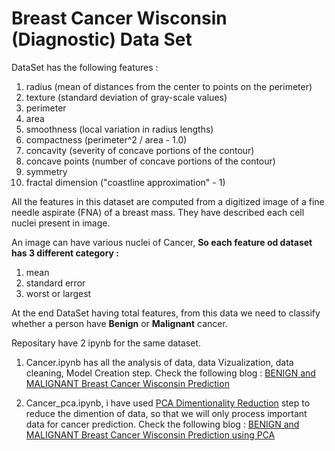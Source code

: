 # Breast Cancer Wisconsin (Diagnostic) Data Set

DataSet has the following features :

1. radius (mean of distances from the center to points on the perimeter)
2. texture (standard deviation of gray-scale values)
3. perimeter
4. area
5. smoothness (local variation in radius lengths)
6. compactness (perimeter^2 / area - 1.0)
7. concavity (severity of concave portions of the contour)
8. concave points (number of concave portions of the contour)
9. symmetry
10. fractal dimension ("coastline approximation" - 1)

All the features in this dataset are computed from a digitized image of a fine needle aspirate (FNA) of a breast mass. They have described each cell nuclei present in image.

An image can have various nuclei of Cancer, 
**So each feature od dataset has 3 different category :**

1. mean
2. standard error 
3. worst or largest

At the end DataSet having total features, from this data we need to classify whether a person have **Benign** or **Malignant** cancer.

Repositary have 2 ipynb for the same dataset.
1. Cancer.ipynb has all the analysis of data, data Vizualization, data cleaning, Model Creation step.
Check the following blog :
[BENIGN and MALIGNANT Breast Cancer Wisconsin Prediction](https://medium.com/@raghvendrapal/benign-and-malignant-breast-cancer-wisconsin-prediction-c88bd1ed898d)

2. Cancer_pca.ipynb, i have used [PCA Dimentionality Reduction](https://en.wikipedia.org/wiki/Dimensionality_reduction) step to reduce the dimention of data, so that we will only process important data for cancer prediction.
Check the following blog :
[BENIGN and MALIGNANT Breast Cancer Wisconsin Prediction using PCA](https://medium.com/@raghvendrapal/benign-and-malignant-breast-cancer-wisconsin-prediction-using-pca-a6d4941fafb1?sk=b0a57912788766c36ce9835e755d7304)


